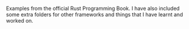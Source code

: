 Examples from the official Rust Programming Book. I have also included some extra folders for other frameworks and things that I have learnt and worked on.
